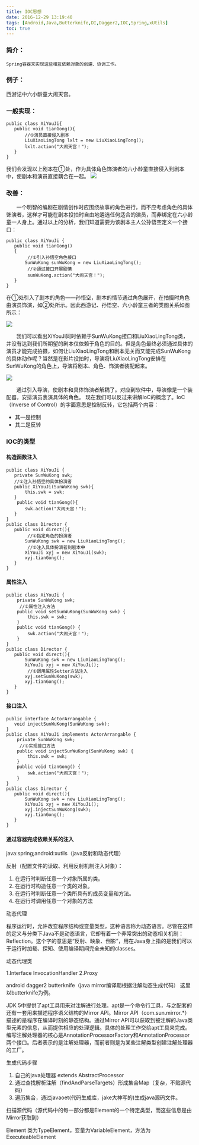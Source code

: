 ```yaml
---
title: IOC思想
date: 2016-12-29 13:19:40
tags: [Android,Java,Butterknife,DI,Dagger2,IOC,Spring,xUtils]
toc: true
---
```


### 简介：
	Spring容器来实现这些相互依赖对象的创建、协调工作。
	
### 例子：
西游记中六小龄童大闹天宫。

### 一般实现：

```
public class XiYouJi{
   public void tianGong(){
       //①演员直接侵入剧本
       LiuXiaoLingTong lxlt = new LiuXiaoLingTong();
       lxlt.action("大闹天宫！");
   }
}
```
我们会发现以上剧本在①处，作为具体角色饰演者的六小龄童直接侵入到剧本中，使剧本和演员直接耦合在一起。
![](/img/ioc1.png)

### 改善：
&nbsp;&nbsp;&nbsp;&nbsp;&nbsp;&nbsp;&nbsp;一个明智的编剧在剧情创作时应围绕故事的角色进行，而不应考虑角色的具体饰演者，这样才可能在剧本投拍时自由地遴选任何适合的演员，而非绑定在六小龄童一人身上。通过以上的分析，我们知道需要为该剧本主人公孙悟空定义一个接口：
<!--more-->
```
public class XiYouJi {
   public void tianGong()
   {
        //①引入孙悟空角色接口
       SunWuKong sunWuKong = new LiuXiaoLingTong();
        //②通过接口开展剧情
        sunWuKong.action("大闹天宫！");
   }
}
```

在①处引入了剧本的角色——孙悟空，剧本的情节通过角色展开，在拍摄时角色由演员饰演，如②处所示。因此西游记、孙悟空、六小龄童三者的类图关系如图所示：

![](/img/ioc2.png)

&nbsp;&nbsp;&nbsp;&nbsp;&nbsp;&nbsp;&nbsp;我们可以看出XiYouJi同时依赖于SunWuKong接口和LiuXiaoLingTong类，并没有达到我们所期望的剧本仅依赖于角色的目的。但是角色最终必须通过具体的演员才能完成拍摄，如何让LiuXiaoLingTong和剧本无关而又能完成SunWuKong的具体动作呢？当然是在影片投拍时，导演将LiuXiaoLingTong安排在SunWuKong的角色上，导演将剧本、角色、饰演者装配起来。

![](/img/ioc3.png)

&nbsp;&nbsp;&nbsp;&nbsp;&nbsp;&nbsp;&nbsp;通过引入导演，使剧本和具体饰演者解耦了。对应到软件中，导演像是一个装配器，安排演员表演具体的角色。
现在我们可以反过来讲解IoC的概念了。IoC（Inverse of Control）的字面意思是控制反转，它包括两个内容：

* 其一是控制
* 其二是反转

### IOC的类型
#### 构造函数注入

```
public class XiYouJi {
   private SunWuKong swk;
   //①注入孙悟空的具体扮演者
   public XiYouJi(SunWuKong swk){
       this.swk = swk;
   }
    public void tianGong(){
       swk.action("大闹天宫！");
   }
}
public class Director {
   public void direct(){
        //①指定角色的扮演者
       SunWuKong swk = new LiuXiaoLingTong();
        //②注入具体扮演者到剧本中
       XiYouJi xyj = new XiYouJi(swk);
       xyj.tianGong();
   }
}
```

#### 属性注入

```
public class XiYouJi {
    private SunWuKong swk;
     //①属性注入方法
    public void setSunWuKong(SunWuKong swk) {
        this.swk = swk;
    }
    public void tianGong() {
        swk.action("大闹天宫！");
    }
}
public class Director {
   public void direct(){
       SunWuKong swk = new LiuXiaoLingTong();
       XiYouJi xyj = new XiYouJi();
        //①调用属性Setter方法注入
       xyj.setSunWuKong(swk);
       xyj.tianGong();
   }
}
```

#### 接口注入

```
public interface ActorArrangable {
   void injectSunWuKong(SunWuKong swk);
}
public class XiYouJi implements ActorArrangable {
    private SunWuKong swk;
     //①实现接口方法
    public void injectSunWuKong(SunWuKong swk) {
        this.swk = swk;
    }
    public void tianGong() {
        swk.action("大闹天宫！");
    }
}
public class Director {
   public void direct(){
       SunWuKong swk = new LiuXiaoLingTong();
       XiYouJi xyj = new XiYouJi();
       xyj.injectSunWuKong(swk);
       xyj.tianGong();
   }
}
```

#### 通过容器完成依赖关系的注入
java:spring;android:xutils（java反射和动态代理）

反射（配置文件的读取、利用反射机制注入对象）：

1. 在运行时判断任意一个对象所属的类。
2. 在运行时构造任意一个类的对象。
3. 在运行时判断任意一个类所具有的成员变量和方法。
4. 在运行时调用任意一个对象的方法

动态代理

程序运行时，允许改变程序结构或变量类型，这种语言称为动态语言。尽管在这样的定义与分类下Java不是动态语言，它却有着一个非常突出的动态相关机制：Reflection。这个字的意思是“反射、映象、倒影”，用在Java身上指的是我们可以于运行时加载、探知、使用编译期间完全未知的classes。

动态代理类

1.Interface InvocationHandler
2.Proxy

android dagger2 butterknife（java mirror编译期根据注解动态生成代码）
这里以butterknife为例。

JDK 5中提供了apt工具用来对注解进行处理。apt是一个命令行工具，与之配套的还有一套用来描述程序语义结构的Mirror API。Mirror API（com.sun.mirror.*）描述的是程序在编译时刻的静态结构。通过Mirror API可以获取到被注解的Java类型元素的信息，从而提供相应的处理逻辑。具体的处理工作交给apt工具来完成。编写注解处理器的核心是AnnotationProcessorFactory和AnnotationProcessor两个接口。后者表示的是注解处理器，而前者则是为某些注解类型创建注解处理器的工厂。

生成代码步骤

1. 自己的java处理器 extends AbstractProcessor
2. 通过查找解析注解（findAndParseTargets）形成集合Map（复杂，不贴源代码）
3. 遍历集合，通过javaoet(代码生成库，jake大神写的)生成java源码文件。

扫描源代码（源代码中的每一部分都是Element的一个特定类型，而这些信息是由Mirror获取到）

Element
类为TypeElement，变量为VariableElement，方法为ExecuteableElement